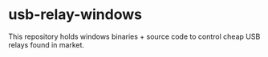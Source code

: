 # usb-relay-windows
This repository holds windows binaries + source code to control cheap USB relays found in market.
